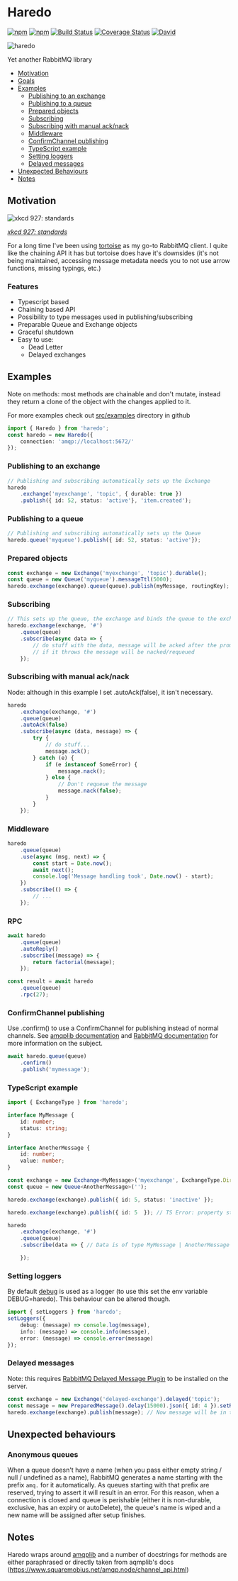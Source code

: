 # Haredo

[![npm](https://img.shields.io/npm/v/haredo.svg)](https://www.npmjs.com/package/haredo)
[![npm](https://img.shields.io/npm/dw/haredo.svg)](https://www.npmjs.com/package/haredo)
[![Build Status](https://travis-ci.com/KristjanTammekivi/Haredo.svg?token=5sH57fp4gyjYbXpM9ZY9&branch=master)](https://travis-ci.com/KristjanTammekivi/Haredo)
[![Coverage Status](https://coveralls.io/repos/github/KristjanTammekivi/Haredo/badge.svg?branch=master)](https://coveralls.io/github/KristjanTammekivi/Haredo?branch=master)
[![David](https://img.shields.io/david/KristjanTammekivi/Haredo.svg)](https://david-dm.org/KristjanTammekivi/Haredo)

![haredo](haredo.png)

Yet another RabbitMQ library

- [Motivation](#motivation)
- [Goals](#goals)
- [Examples](#examples)
  - [Publishing to an exchange](#publishing-to-an-exchange')
  - [Publishing to a queue](#publishing-to-a-queue')
  - [Prepared objects](#prepared-objects')
  - [Subscribing](#subscribing')
  - [Subscribing with manual ack/nack](#subscribing-with-manual-ack/nack')
  - [Middleware](#middleware')
  - [ConfirmChannel publishing](#confirmchannel-publishing)
  - [TypeScript example](#typescript-example)
  - [Setting loggers](#setting-loggers)
  - [Delayed messages](#delayed-messages)
- [Unexpected Behaviours](#unexpected-behaviours)
- [Notes](#notes)

## Motivation

![xkcd 927: standards](https://imgs.xkcd.com/comics/standards.png)

*[xkcd 927: standards](https://xkcd.com/927/)*

For a long time I've been using [tortoise](https://www.npmjs.com/package/tortoise) as my go-to RabbitMQ client. I quite like the chaining API it has but tortoise does have it's downsides (it's not being maintained, accessing message metadata needs you to not use arrow functions, missing typings, etc.)

### Features

- Typescript based
- Chaining based API
- Possibility to type messages used in publishing/subscribing
- Preparable Queue and Exchange objects
- Graceful shutdown
- Easy to use:
    - Dead Letter
    - Delayed exchanges

## Examples

Note on methods: most methods are chainable and don't mutate, instead they return a clone of the object with the changes applied to it.

For more examples check out [src/examples](https://github.com/KristjanTammekivi/Haredo/tree/master/src/examples) directory in github

```typescript
import { Haredo } from 'haredo';
const haredo = new Haredo({
    connection: 'amqp://localhost:5672/'
});
```

### Publishing to an exchange

```typescript
// Publishing and subscribing automatically sets up the Exchange
haredo
    .exchange('myexchange', 'topic', { durable: true })
    .publish({ id: 52, status: 'active'}, 'item.created');
```

### Publishing to a queue

```typescript
// Publishing and subscribing automatically sets up the Queue
haredo.queue('myqueue').publish({ id: 52, status: 'active'});
```

### Prepared objects

```typescript
const exchange = new Exchange('myexchange', 'topic').durable();
const queue = new Queue('myqueue').messageTtl(5000);
haredo.exchange(exchange).queue(queue).publish(myMessage, routingKey);
```

### Subscribing

```typescript
// This sets up the queue, the exchange and binds the queue to the exchange with the pattern '#' (wildcard)
haredo.exchange(exchange, '#')
    .queue(queue)
    .subscribe(async data => {
        // do stuff with the data, message will be acked after the promise this function returns is resolved
        // if it throws the message will be nacked/requeued
    });
```

### Subscribing with manual ack/nack

Node: although in this example I set .autoAck(false), it isn't necessary.

```typescript
haredo
    .exchange(exchange, '#')
    .queue(queue)
    .autoAck(false)
    .subscribe(async (data, message) => {
        try {
            // do stuff...
            message.ack();
        } catch (e) {
            if (e instanceof SomeError) {
                message.nack();
            } else {
                // Don't requeue the message
                message.nack(false);
            }
        }
    });
```

### Middleware

```typescript
haredo
    .queue(queue)
    .use(async (msg, next) => {
        const start = Date.now();
        await next();
        console.log('Message handling took', Date.now() - start);
    })
    .subscribe(() => {
        // ...
    });
```

### RPC

```typescript
await haredo
    .queue(queue)
    .autoReply()
    .subscribe((message) => {
        return factorial(message);
    });

const result = await haredo
    .queue(queue)
    .rpc(27);
```

### ConfirmChannel publishing

Use .confirm() to use a ConfirmChannel for publishing instead of normal channels. See [amqplib documentation](https://www.squaremobius.net/amqp.node/channel_api.html#confirmchannel) and [RabbitMQ documentation](https://www.rabbitmq.com/confirms.html#publisher-confirms) for more information on the subject.

```typescript
await haredo.queue(queue)
    .confirm()
    .publish('mymessage');
```

### TypeScript example

```typescript
import { ExchangeType } from 'haredo';

interface MyMessage {
    id: number;
    status: string;
}

interface AnotherMessage {
    id: number;
    value: number;
}

const exchange = new Exchange<MyMessage>('myexchange', ExchangeType.Direct);
const queue = new Queue<AnotherMessage>('');

haredo.exchange(exchange).publish({ id: 5, status: 'inactive' });

haredo.exchange(exchange).publish({ id: 5  }); // TS Error: property status is missing in type ... but required in type MyMessage

haredo
    .exchange(exchange, '#')
    .queue(queue)
    .subscribe(data => { // Data is of type MyMessage | AnotherMessage

    });

```

### Setting loggers

By default [debug](https://www.npmjs.com/package/debug) is used as a logger (to use this set the env variable DEBUG=haredo).
This behaviour can be altered though.

```typescript
import { setLoggers } from 'haredo';
setLoggers({
    debug: (message) => console.log(message),
    info: (message) => console.info(message),
    error: (message) => console.error(message)
});
```

### Delayed messages
Note: this requires [RabbitMQ Delayed Message Plugin](https://github.com/rabbitmq/rabbitmq-delayed-message-exchange) to be installed on the server.

```typescript
const exchange = new Exchange('delayed-exchange').delayed('topic');
const message = new PreparedMessage().delay(15000).json({ id: 4 }).setRoutingKey('item.created');
haredo.exchange(exchange).publish(message); // Now message will be in the exchange for 15 seconds before being routed
```

## Unexpected behaviours

### Anonymous queues

When a queue doesn't have a name (when you pass either empty string / null / undefined as a name), RabbitMQ generates a
name starting with the prefix `amq.` for it automatically. As queues starting with that prefix are reserved, trying to
assert it will result in an error. For this reason, when a connection is closed and queue is perishable (either it is non-durable, exclusive, has an expiry or autoDelete), the queue's name is wiped and a new name will be assigned after setup finishes.

## Notes

Haredo wraps around [amqplib](https://www.npmjs.com/package/amqplib) and a number of docstrings for methods are either
paraphrased or directly taken from aqmplib's docs (https://www.squaremobius.net/amqp.node/channel_api.html)
